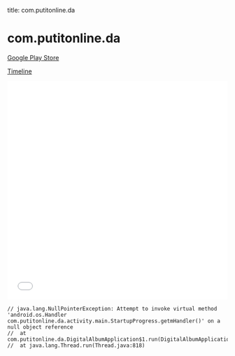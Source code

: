 title: com.putitonline.da

# com.putitonline.da

[Google Play Store](https://play.google.com/store/apps/details?id=com.putitonline.da)

[Timeline](./vis-timeline.html)

<iframe src="./vis-timeline.html" width="100%" height="500px" style="border:none;"></iframe>

```
// java.lang.NullPointerException: Attempt to invoke virtual method 'android.os.Handler com.putitonline.da.activity.main.StartupProgress.getmHandler()' on a null object reference
// 	at com.putitonline.da.DigitalAlbumApplication$1.run(DigitalAlbumApplication.java:323)
// 	at java.lang.Thread.run(Thread.java:818)

```



